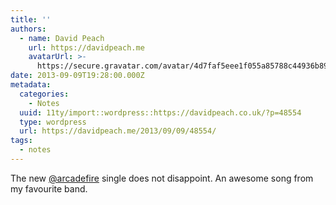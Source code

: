 ```yaml
---
title: ''
authors:
  - name: David Peach
    url: https://davidpeach.me
    avatarUrl: >-
      https://secure.gravatar.com/avatar/4d7faf5eee1f055a85788c44936b8995eaab6dfb004e7854ec747ccb272e91ee?s=96&d=mm&r=g
date: 2013-09-09T19:28:00.000Z
metadata:
  categories:
    - Notes
  uuid: 11ty/import::wordpress::https://davidpeach.co.uk/?p=48554
  type: wordpress
  url: https://davidpeach.me/2013/09/09/48554/
tags:
  - notes
---
```

The new [@arcadefire](https://twitter.com/arcadefire) single does not disappoint. An awesome song from my favourite band.